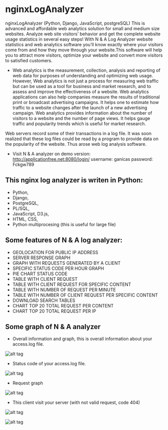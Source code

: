 # nginxLogAnalyzer
nginxLogAnalyzer (Python, Django, JavaScript, postgreSQL)
This is advanced and affordable web analytics solution for small and medium size websites.
Analyze web site visitors’ behavior and get the complete website usage statistics in several easy steps!
With N & A Log Analyzer website statistics and web analytics software you’ll know exactly where your visitors come 
from and how they move through your website.This software will help you to attract more visitors, optimize your 
website and convert more visitors to satisfied customers.

* Web analytics is the measurement, collection, analysis and reporting of web data for purposes of understanding and optimizing
web usage. However, Web analytics is not just a process for measuring web traffic but can be used as a tool for business and market research, and to assess and improve the effectiveness of a website. Web analytics applications can also help companies measure the results of traditional print or broadcast advertising campaigns. It helps one to estimate how traffic to a website changes after the launch of a new advertising campaign. 
Web analytics provides information about the number of visitors to a website and the number of page views. It helps gauge traffic and popularity trends which is useful for market research.

Web servers record some of their transactions in a log file. It was soon realized that these log files could be read by a program to provide data on the popularity of the website. Thus arose web log analysis software.

* Visit N & A analyzer on demo version:
http://applicationfree.net:8080/login/
username: ganicas
password: Fckgw789

## This nginx log analyzer is writen in Python:
* Python,
* Django,
* PostgreSQL,
* PL/SQL,
* JavaScript, D3.js,
* HTML, CSS,
* Python multiprocesing (this is useful for large file)
## Some features of N & A log analyzer:

* GEOLOCATION FOR PUBLIC IP ADDRESS
* SERVER RESPONSE GRAPH
* GRAPH WITH REQUESTS GENERATED BY A CLIENT
* SPECIFIC STATUS CODE PER HOUR GRAPH
* PIE CHART STATUS CODE
* TABLE WITH CLIENT REQUEST
* TABLE WITH CLIENT REQUEST FOR SPECIFIC CONTENT
* TABLE WITH NUMBER OF REQUEST PER MINUTE
* TABLE WITH NUMBER OF CLIENT REQUEST PER SPECIFIC CONTENT
* DOWNLOAD SEARCH TABLES
* CHART TOP 20 TOTAL REQUEST PER CONTENT 
* CHART TOP 20 TOTAL REQUEST PER IP 
## Some graph of N & A analyzer
* Overall information and graph, this is overall information about your access.log file.

![alt tag](https://cloud.githubusercontent.com/assets/9252629/24222516/b30df8a6-0f52-11e7-9fb4-923fd39843bf.png)

* Status code of your access.log file.

![alt tag](https://cloud.githubusercontent.com/assets/9252629/24222520/b5f4b4b0-0f52-11e7-9692-9f8c5288c1e9.png)
* Request graph 

![alt tag](https://cloud.githubusercontent.com/assets/9252629/24222523/b834fa32-0f52-11e7-8d17-7892b7433f9b.png)
* This client visit your server (with not valid request, code 404)

![alt tag](https://cloud.githubusercontent.com/assets/9252629/24222512/b01e04f6-0f52-11e7-9aad-af63a7b69512.png)

![alt tag](https://cloud.githubusercontent.com/assets/9252629/24293936/7b465be6-1094-11e7-8601-0c56f1cb8650.png)
